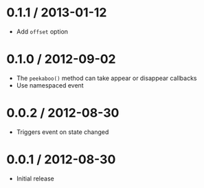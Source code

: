 
0.1.1 / 2013-01-12
==================

  * Add `offset` option

0.1.0 / 2012-09-02 
==================

  * The `peekaboo()` method can take appear or disappear callbacks
  * Use namespaced event

0.0.2 / 2012-08-30 
==================

  * Triggers event on state changed

0.0.1 / 2012-08-30 
==================

  * Initial release
